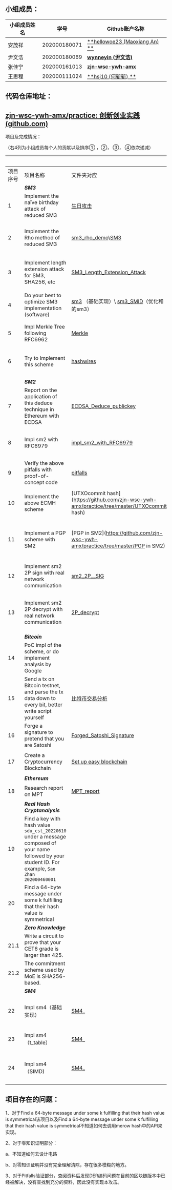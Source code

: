 ## 小组成员：

| 小组成员姓名 | 学号         | Github账户名称                                               |
| ------------ | ------------ | ------------------------------------------------------------ |
| 安茂祥       | 202000180071 | [**hellowoe23 (Maoxiang An) **](https://github.com/hellowoe23) |
| 尹文浩       | 202000180069 | [**wynneyin (尹文浩)**](https://github.com/wynneyin)         |
| 张佳宁       | 202000161013 | [**zjn-wsc-ywh-amx** ](https://github.com/zjn-wsc-ywh-amx)   |
| 王思程       | 202000111024 | [**hsj10 (何斩斩) **](https://github.com/hsj10)              |

## 代码仓库地址：

## [zjn-wsc-ywh-amx/practice: 创新创业实践 (github.com)](https://github.com/zjn-wsc-ywh-amx/practice)

项目及完成情况：

（右4列为小组成员每个人的贡献以及排序① ，②， ③， ④依次递减）

|          |                                                              |                                                              | 分                        |                                 | 工                            |                         |
| -------- | ------------------------------------------------------------ | ------------------------------------------------------------ | ------------------------- | ------------------------------- | ----------------------------- | ----------------------- |
| 项目序号 | 项目名称                                                     | 文件夹对应                                                   | 王思程                    | 张佳宁                          | 尹文浩                        | 安茂祥                  |
|          | ***SM3***                                                    |                                                              |                           |                                 |                               |                         |
| 1        | Implement the naïve birthday attack of reduced SM3           | [生日攻击](https://github.com/zjn-wsc-ywh-amx/practice/tree/master/生日攻击) | ②查找sm3_hash算法         | ②文档编写排版                   | ①编写生日攻击                 | ③查找生日攻击资料       |
| 2        | Implement the Rho method of reduced SM3                      | [sm3_rho_demo](https://github.com/zjn-wsc-ywh-amx/practice/tree/master/sm3_rho_demo)\\[SM3](https://github.com/zjn-wsc-ywh-amx/practice/tree/master/SM3) | ①完成SM3中的Rho攻击       | ①完成SM3中的Rho攻击             | ①共同完成sm3 rho demo         | ①共同完成sm3 rho demo   |
| 3        | Implement length extension attack for SM3, SHA256, etc       | [SM3_Length_Extension_Attack](https://github.com/zjn-wsc-ywh-amx/practice/tree/master/SM3_Length_Extension_Attack) | ①完成代码实现             | ③查阅相关资料，参与讨论         | ③查阅相关资料，参与讨论       | ②修改sm3代码            |
| 4        | Do your best to optimize SM3 implementation (software)       | [sm3](https://github.com/zjn-wsc-ywh-amx/practice/tree/master/sm3) （基础实现）\\ [sm3_SMID](https://github.com/zjn-wsc-ywh-amx/practice/tree/master/sm3_SMID)（优化和的sm3） | ②协助完成SIMD优化         | ②协助完成SIMD优化               | ③查阅相关资料，参与讨论       | ①完成代码主体部分       |
| 5        | Impl Merkle Tree following RFC6962                           | [Merkle](https://github.com/zjn-wsc-ywh-amx/practice/tree/master/Merkle) | ③编写排版                 | ②RFC6962文档阅读                | ①编写merkle tree              | ③Merkel tree资料寻找    |
| 6        | Try to Implement this scheme                                 | [hashwires](https://github.com/zjn-wsc-ywh-amx/practice/tree/master/hashwires) | ①完成主体代码             | ②查阅相关资料，参与讨论         | ②查阅相关资料，参与讨论       | ②查阅相关资料，参与讨论 |
|          | ***SM2***                                                    |                                                              |                           |                                 |                               |                         |
| 7        | Report on the application of this deduce technique in Ethereum with ECDSA | [ECDSA_Deduce_publickey](https://github.com/zjn-wsc-ywh-amx/practice/tree/master/ECDSA_Deduce_publickey) |                           |                                 | ①完成推算公钥代码编写以及文档 |                         |
| 8        | Impl sm2 with RFC6979                                        | [impl_sm2_with_RFC6979](https://github.com/zjn-wsc-ywh-amx/practice/tree/master/impl_sm2_with_RFC6979) | ①完成代码实现             | ②对sm2函数进行适配              | ③参与讨论，查阅资料           | ③参与讨论，查阅资料     |
| 9        | Verify the above pitfalls with proof-of-concept code         | [pitfalls](https://github.com/zjn-wsc-ywh-amx/practice/tree/master/pitfalls) | ①完成代码主体实现         | ③查阅资料                       | ②参与讨论攻击思路             | ③查阅资料               |
| 10       | Implement the above ECMH scheme                              | [UTXOcommit hash](https://github.com/zjn-wsc-ywh-amx/practice/tree/master/UTXOcommit hash) | ③参与讨论，查阅资料       | ③参与讨论，查阅资料             | ②完成椭圆曲线部分代码         | ①完成代码主体部分       |
| 11       | Implement a PGP scheme with SM2                              | [PGP in SM2](https://github.com/zjn-wsc-ywh-amx/practice/tree/master/PGP in SM2) | ②椭圆曲线代码部分查找编写 | ①整合代码、编写密钥协商加密部分 | ② 椭圆曲线代码部分查找编写    | ②椭圆曲线代码部分修改   |
| 12       | Implement sm2 2P sign with real network communication        | [sm2_2P__SIG](https://github.com/zjn-wsc-ywh-amx/practice/tree/master/sm2_2P__SIG) | ②完成socket部分代码       | ②完成socket部分代码             | ②完成椭圆曲线部分代码         | ①完成协议主体代码       |
| 13       | Implement sm2 2P decrypt with real network communication     | [2P_decrypt](https://github.com/zjn-wsc-ywh-amx/practice/tree/master/2P_decrypt) | ②椭圆曲线代码部分查找编写 | ①完成两方加密主要部分           | ②椭圆曲线代码部分查找编写     | ②椭圆曲线代码部分修改   |
|          | ***Bitcoin***                                                |                                                              |                           |                                 |                               |                         |
| 14       | PoC impl of the scheme, or do implement analysis by Google   |                                                              |                           |                                 |                               |                         |
| 15       | Send a tx on Bitcoin testnet, and parse the tx data down to every bit, better write script yourself | [比特币交易分析](https://github.com/zjn-wsc-ywh-amx/practice/tree/master/比特币交易分析) | ②编写文档                 | ①交易比特分析                   | ①交易比特分析                 | ②寻找比特币交易测试网   |
| 16       | Forge a signature to pretend that you are Satoshi            | [Forged_Satoshi_Signature](https://github.com/zjn-wsc-ywh-amx/practice/tree/master/Forged_Satoshi_Signature) | ①Satoshi 信息寻找         | ①伪造资料寻找                   | ①伪造签名代码                 | ①文档编写               |
| 17       | Create a Cryptocurrency Blockchain                           | [Set up  easy blockchain](https://github.com/zjn-wsc-ywh-amx/practice/tree/master/Set%20up%20easy%20blockchain) | ①完成代码主体实现         | ②查找资料                       | ③参与讨论                     | ③参与讨论               |
|          | ***Ethereum***                                               |                                                              |                           |                                 |                               |                         |
| 18       | Research report on MPT                                       | [MPT_report](https://github.com/zjn-wsc-ywh-amx/practice/tree/master/MPT_report) | ①MPT资料查找              | ①阅读源码                       | ①阅读源码                     | ①文档编写和排版         |
|          | ***Real Hash Cryptanalysis***                                |                                                              |                           |                                 |                               |                         |
| 19       | Find a key with hash value `sdu_cst_20220610` under a message composed of your name followed by your student ID. For example, `San Zhan 202000460001` |                                                              |                           |                                 |                               |                         |
| 20       | Find a 64-byte message under some k fulfilling that their hash value is symmetrical |                                                              |                           |                                 |                               |                         |
|          | ***Zero Knowledge***                                         |                                                              |                           |                                 |                               |                         |
| 21.1     | Write a circuit to prove that your CET6 grade is larger than 425. |                                                              |                           |                                 |                               |                         |
| 21.2     | The commitment scheme used by MoE is SHA256-based.           |                                                              |                           |                                 |                               |                         |
|          | ***SM4***                                                    |                                                              |                           |                                 |                               |                         |
| 22       | Impl sm4（基础实现）                                         | [SM4_](https://github.com/zjn-wsc-ywh-amx/practice/tree/master/SM4_) | ②SM4轮函数代码编写        | ①SM4代码整合                    | ③SM4代码讨论底层实现          | ③SM4代码讨论底层实现    |
| 23       | Impl sm4（t_table）                                          | [SM4_](https://github.com/zjn-wsc-ywh-amx/practice/tree/master/SM4_) | ③讨论主要思路             | ① 代码完成部分                  | ③讨论主要思路                 | ②协助完成t_table实现    |
| 24       | Impl sm4（SIMD)                                              | [SM4_](https://github.com/zjn-wsc-ywh-amx/practice/tree/master/SM4_) | ③SIMD知识学习讨论思路     | ①主要代码完成                   | ②协助完成SIMD优化             | ③SIMD知识学习讨论思路   |



## 项目存在的问题：

1、对于Find a 64-byte message under some k fulfilling that their hash value is symmetrical该项目以及Find a 64-byte message under some k fulfilling that their hash value is symmetrical不知道如何去调用merow hash中的API来实现。

2、对于零知识证明部分：

a、不知道如何去设计电路

b、对零知识证明并没有完全理解清除，存在很多模糊的地方。

3、对于Pitfalls验证部分，查阅资料后发现DER编码问题在目前的区块链版本中已经被解决，没有查找到充分的资料，因此没有实现本攻击。